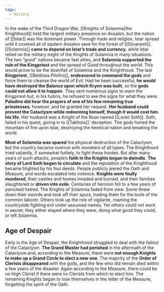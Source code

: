 ```yaml
---
tags:
  - History
---
```

 
In the wake of the Third Dragon War, [[Knights of Solamnia|the Knighthood]] held the largest military presence on Ansalon, but the nation of [[Istar]] was the dominant power. Through trade and religion, Istar spread until it covered all of eastern Ansalon save for the forest of [[Silvanesti]]. [[Solamnia]] **came to depend on Istar’s trade and currency**, while Istar relied on the military might of the Knights of Solamnia in many situations. The two “good” nations became fast allies, and **Solamnia supported the rule of the Kingpriest** and the spread of Good throughout the world. This would prove to be the downfall of Solamnia and the Knighthood.
The last **Kingpriest**, [[Beldinas Pilofiro]], **endeavored to command the gods** and force them to cleanse the world of Evil. Had he been successful, **he would have destroyed the Balance upon which Krynn was built**, so the **gods could not allow it to happen**. They sent numerous signs to warn the Kingpriest but, in his hubris, he refused to see the signs for what they were. **Paladine did hear the prayers of one of his few remaining true priestesses**, however, and he granted her request. **Her husband could prevent the Cataclysm while redeeming himself, though it would cost him his life**. Her husband was a Knight of the Rose named [[Loren Soth]].
Soth, failed in his quest, giving in to [[Takhisis]]' deception. The gods hurled the mountain of fire upon Istar, destroying the heretical nation and breaking the world.

**Most of Solamnia was spared** the physical destruction of the Cataclysm, but the country became overrun with monsters of all types. The Knighthood tried valiantly, if somewhat futilely, to fight these hordes. But after many years of such attacks, people’s **faith in the Knights began to dwindle**. **The story of Lord Soth began to circulate** and the reputation of the Knighthood became blighted by his foul deeds. People publicly jeered the Oath and Measure, and words escalated into violence. **Knights were foully murdered**, their castles and homes invaded and burned, and their families slaughtered or **driven into exile**.
Centuries of heroism fell to a few years of panicked hatred. The Knights of Solamnia faded from view. Some threw down their swords and took off their spurs, trading them for the tools of the common laborer. Others took up the role of vigilante, roaming the countryside fighting evil under assumed names. Yet others could not work in secret; they either stayed where they were, doing what good they could, or left Solamnia.

## Age of Despair

Early in the Age of Despair, the Knighthood struggled to deal with the fallout of the Cataclysm. **The Grand Master had perished** in the aftermath of the Cataclysm and, according to the Measure, there were **not enough Knights to make up a Grand Circle to elect a new one**. The majority of the **Order of Clerists disappeared** with the gods, and the few who did remain died within a few years of the disaster. Again according to the Measure, there could be no High Clerist if there were no Clerists from which to elect him.
The remaining Knights began to lose themselves in the letter of the Measure, forgetting the spirit of the Oath.